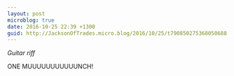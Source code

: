 ```yaml
---
layout: post
microblog: true
date: 2016-10-25 22:39 +1300
guid: http://JacksonOfTrades.micro.blog/2016/10/25/t790850275368050688.html
---
```

*Guitar riff*

ONE MUUUUUUUUUUUNCH!
